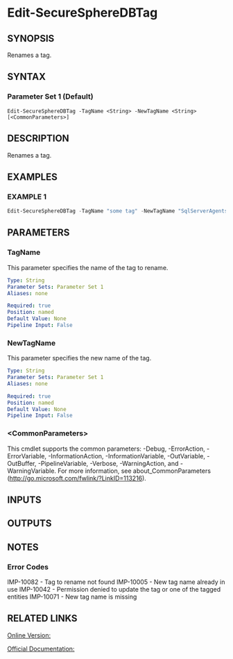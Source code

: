 ﻿# Edit-SecureSphereDBTag

## SYNOPSIS
Renames a tag.

## SYNTAX

### Parameter Set 1 (Default)
```
Edit-SecureSphereDBTag -TagName <String> -NewTagName <String> [<CommonParameters>]
```

## DESCRIPTION
Renames a tag.

## EXAMPLES

### EXAMPLE 1

```powershell
Edit-SecureSphereDBTag -TagName "some tag" -NewTagName "SqlServerAgents"
```

## PARAMETERS

### TagName
This parameter specifies the name of the tag to rename.

```yaml
Type: String
Parameter Sets: Parameter Set 1
Aliases: none

Required: true
Position: named
Default Value: None
Pipeline Input: False
```

### NewTagName
This parameter specifies the new name of the tag.

```yaml
Type: String
Parameter Sets: Parameter Set 1
Aliases: none

Required: true
Position: named
Default Value: None
Pipeline Input: False
```

### \<CommonParameters\>
This cmdlet supports the common parameters: -Debug, -ErrorAction, -ErrorVariable, -InformationAction, -InformationVariable, -OutVariable, -OutBuffer, -PipelineVariable, -Verbose, -WarningAction, and -WarningVariable. For more information, see about_CommonParameters (http://go.microsoft.com/fwlink/?LinkID=113216).

## INPUTS

## OUTPUTS

## NOTES

### Error Codes
IMP-10082 - Tag to rename not found
IMP-10005 - New tag name already in use
IMP-10042 - Permission denied to update the tag or one of the tagged entities
IMP-10071 - New tag name is missing

## RELATED LINKS

[Online Version:](https://github.com/akshinmustafayev/SecureSpherePS/tree/master/Documentation)

[Official Documentation:](https://docs.imperva.com/bundle/v13.6-api-reference-guide/page/65841.htm)



